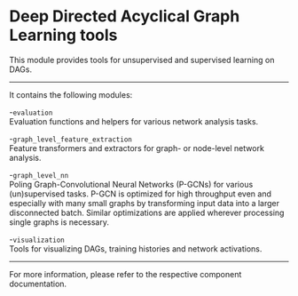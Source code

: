 # Deep Directed Acyclical Graph Learning tools

This module provides tools for unsupervised and supervised learning on DAGs.


---

It contains the following modules:

-`evaluation` <br/>
Evaluation functions and helpers for various network analysis tasks.

-`graph_level_feature_extraction` <br/>
Feature transformers and extractors for graph- or node-level network analysis.

-`graph_level_nn` <br/>
Poling Graph-Convolutional Neural Networks (P-GCNs) for various (un)supervised tasks.
P-GCN is optimized for high throughput even and especially with many small graphs by transforming input data into a
larger disconnected batch. Similar optimizations are applied wherever processing single graphs is necessary.

-`visualization` <br/>
Tools for visualizing DAGs, training histories and network activations.

---

For more information, please refer to the respective component documentation.